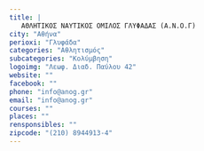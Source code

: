 ```yaml
---
title: |
   ΑΘΛΗΤΙΚΟΣ ΝΑΥΤΙΚΟΣ ΟΜΙΛΟΣ ΓΛΥΦΑΔΑΣ (Α.Ν.Ο.Γ)
city: "Αθήνα"
perioxi: "Γλυφάδα"
categories: "Αθλητισμός"
subcategories: "Κολύμβηση"
logoimg: "Λεωφ. Διαδ. Παύλου 42"
website: ""
facebook: ""
phone: "info@anog.gr"
email: "info@anog.gr"
courses: ""
places: ""
rensponsibles: ""
zipcode: "(210) 8944913-4"
---
```




